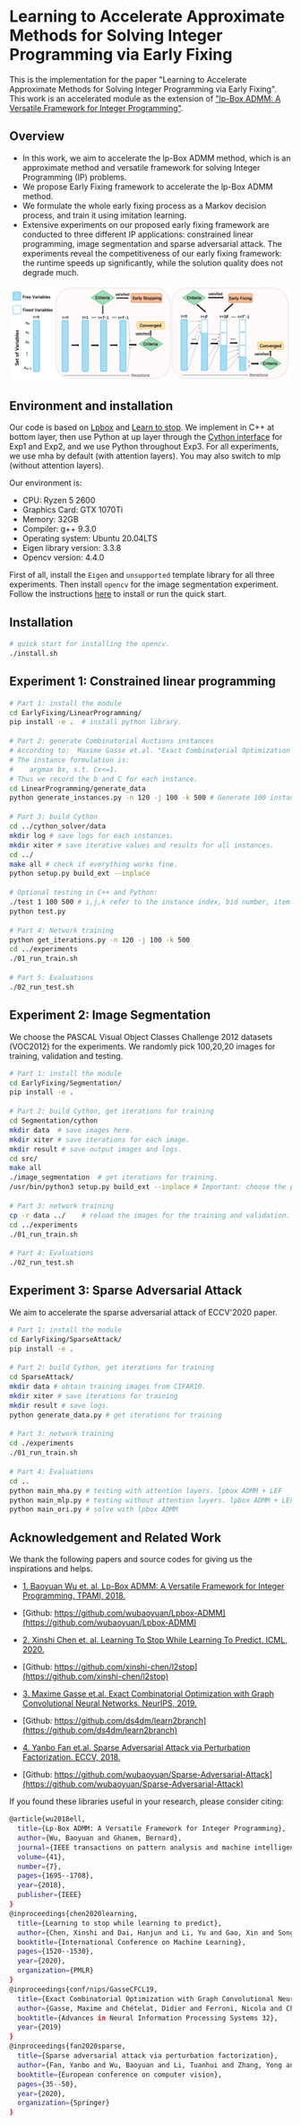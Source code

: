 # Learning to Accelerate Approximate Methods for Solving Integer Programming via Early Fixing
This is the implementation for the paper "Learning to Accelerate Approximate Methods for Solving Integer Programming via Early Fixing". This work is an accelerated module as the extension of ["lp-Box ADMM: A Versatile Framework for Integer Programming"](https://ieeexplore.ieee.org/abstract/document/8378001). 

## Overview 

- In this work, we aim to accelerate the lp-Box ADMM method, which is an approximate method and versatile framework for solving Integer Programming (IP) problems. 
- We propose Early Fixing framework to accelerate the lp-Box ADMM method. 
- We formulate the whole early fixing process as a Markov decision process, and train it using imitation learning.
- Extensive experiments on our proposed early fixing framework are conducted to three different IP applications: constrained linear programming, image segmentation and sparse adversarial attack. The experiments reveal the competitiveness of our early fixing framework: the runtime speeds up significantly, while the solution quality does not degrade much. 

![earlyfixing](img/earlyfixing.jpg)

## Environment and installation

Our code is based on [Lpbox](https://github.com/wubaoyuan/Lpbox-ADMM/tree/master/cpp) and [Learn to stop](https://github.com/xinshi-chen/l2stop). We implement in C++ at bottom layer, then use Python at up layer through the [Cython interface](https://cython.readthedocs.io/en/latest/src/userguide/wrapping_CPlusPlus.html) for Exp1 and Exp2, and we use Python throughout Exp3. For all experiments, we use mha by default (with attention layers). You may also switch to mlp (without attention layers). 

Our environment is:

* CPU: Ryzen 5 2600
* Graphics Card: GTX 1070Ti
* Memory: 32GB
* Compiler: g++ 9.3.0
* Operating system: Ubuntu 20.04LTS
* Eigen library version: 3.3.8
* Opencv version: 4.4.0

First of all, install the `Eigen` and `unsupported` template library for all three experiments. Then install `opencv` for the image segmentation experiment. Follow the instructions [here](https://github.com/wubaoyuan/Lpbox-ADMM/tree/master/cpp) to install or run the quick start. 


## Installation
```sh
# quick start for installing the opencv.  
./install.sh 
```


## Experiment 1: Constrained linear programming 

```sh
# Part 1: install the module
cd EarlyFixing/LinearProgramming/  
pip install -e .  # install python library.

# Part 2: generate Combinatorial Auctions instances 
# According to:  Maxime Gasse et.al. "Exact Combinatorial Optimization with Graph Convolutional Neural Networks". NeurIPS, 2019. 
# The instance formulation is: 
#    argmax bx, s.t. Cx<=1.   
# Thus we record the b and C for each instance.   
cd LinearProgramming/generate_data
python generate_instances.py -n 120 -j 100 -k 500 # Generate 100 instances for training and 20 for testing. n-number of generated instances, j-item number(not equal but proportional to the constraint number), k-bid number(equal to variable number). 

# Part 3: build Cython 
cd ../cython_solver/data
mkdir log # save logs for each instances.
mkdir xiter # save iterative values and results for all instances.  
cd ../
make all # check if everything works fine. 
python setup.py build_ext --inplace 

# Optional testing in C++ and Python:
./test 1 100 500 # i,j,k refer to the instance index, bid number, item number.   
python test.py 

# Part 4: Network training
python get_iterations.py -n 120 -j 100 -k 500
cd ../experiments
./01_run_train.sh

# Part 5: Evaluations
./02_run_test.sh 
```

## Experiment 2: Image Segmentation
We choose the PASCAL Visual Object Classes Challenge 2012 datasets (VOC2012) for the experiments. We randomly pick 100,20,20 images for training, validation and testing. 
```sh
# Part 1: install the module 
cd EarlyFixing/Segmentation/
pip install -e .

# Part 2: build Cython, get iterations for training 
cd Segmentation/cython
mkdir data  # save images here.
mkdir xiter # save iterations for each image. 
mkdir result # save output images and logs. 
cd src/
make all
./image_segmentation  # get iterations for training.
/usr/bin/python3 setup.py build_ext --inplace # Important: choose the python where your opencv installed. For example, my python is /usr/bin/python3.

# Part 3: network training 
cp -r data ../    # reload the images for the training and validation. 
cd ../experiments
./01_run_train.sh

# Part 4: Evaluations
./02_run_test.sh 
```

## Experiment 3: Sparse Adversarial Attack
We aim to accelerate the sparse adversarial attack of ECCV'2020 paper. 
```sh
# Part 1: install the module 
cd EarlyFixing/SparseAttack/
pip install -e .

# Part 2: build Cython, get iterations for training 
cd SparseAttack/
mkdir data # obtain training images from CIFAR10. 
mkdir xiter # save iterations for training 
mkdir result # save logs. 
python generate_data.py # get iterations for training  

# Part 3: network training 
cd ./experiments
./01_run_train.sh

# Part 4: Evaluations
cd ..
python main_mha.py # testing with attention layers. lpbox ADMM + LEF
python main_mlp.py # testing without attention layers. lpbox ADMM + LEF
python main_ori.py # solve with lpbox ADMM 
```

## Acknowledgement and Related Work
We thank the following papers and source codes for giving us the inspirations and helps. 

- [1. Baoyuan Wu et. al. Lp-Box ADMM: A Versatile Framework for Integer Programming. TPAMI, 2018.](https://ieeexplore.ieee.org/document/8378001)
- [Github: https://github.com/wubaoyuan/Lpbox-ADMM](https://github.com/wubaoyuan/Lpbox-ADMM)

- [2. Xinshi Chen et. al. Learning To Stop While Learning To Predict. ICML, 2020.](http://proceedings.mlr.press/v119/chen20c.html)
- [Github: https://github.com/xinshi-chen/l2stop](https://github.com/xinshi-chen/l2stop)

- [3. Maxime Gasse et.al. Exact Combinatorial Optimization with Graph Convolutional Neural Networks. NeurIPS, 2019.](https://arxiv.org/abs/1906.01629) 
- [Github: https://github.com/ds4dm/learn2branch](https://github.com/ds4dm/learn2branch)

- [4. Yanbo Fan et.al. Sparse Adversarial Attack via Perturbation Factorization. ECCV, 2018.](https://www.ecva.net/papers/eccv_2020/papers_ECCV/papers/123670035.pdf) 
- [Github: https://github.com/wubaoyuan/Sparse-Adversarial-Attack](https://github.com/wubaoyuan/Sparse-Adversarial-Attack)
 
If you found these libraries useful in your research, please consider citing:
```sh
@article{wu2018ell,
  title={Lp-Box ADMM: A Versatile Framework for Integer Programming},
  author={Wu, Baoyuan and Ghanem, Bernard},
  journal={IEEE transactions on pattern analysis and machine intelligence},
  volume={41},
  number={7},
  pages={1695--1708},
  year={2018},
  publisher={IEEE}
}
@inproceedings{chen2020learning,
  title={Learning to stop while learning to predict},
  author={Chen, Xinshi and Dai, Hanjun and Li, Yu and Gao, Xin and Song, Le},
  booktitle={International Conference on Machine Learning},
  pages={1520--1530},
  year={2020},
  organization={PMLR}
}
@inproceedings{conf/nips/GasseCFCL19,
  title={Exact Combinatorial Optimization with Graph Convolutional Neural Networks},
  author={Gasse, Maxime and Chételat, Didier and Ferroni, Nicola and Charlin, Laurent and Lodi, Andrea},
  booktitle={Advances in Neural Information Processing Systems 32},
  year={2019}
}
@inproceedings{fan2020sparse,
  title={Sparse adversarial attack via perturbation factorization},
  author={Fan, Yanbo and Wu, Baoyuan and Li, Tuanhui and Zhang, Yong and Li, Mingyang and Li, Zhifeng and Yang, Yujiu},
  booktitle={European conference on computer vision},
  pages={35--50},
  year={2020},
  organization={Springer}
}
```
